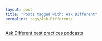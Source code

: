 ```yaml
---
layout: post
title: "Posts tagged with: Ask Different"
permalink: tags/Ask-Different/
---
```

[Ask Different best practices podcasts](/2012/01/ask-different-best-practices-podcasts)
